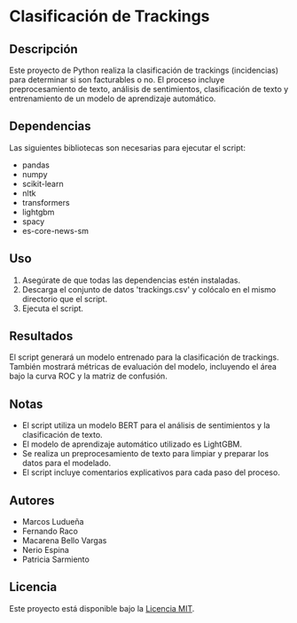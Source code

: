# Clasificación de Trackings

## Descripción

Este proyecto de Python realiza la clasificación de trackings (incidencias) para determinar si son facturables o no. El proceso incluye preprocesamiento de texto, análisis de sentimientos, clasificación de texto y entrenamiento de un modelo de aprendizaje automático.

## Dependencias

Las siguientes bibliotecas son necesarias para ejecutar el script:

* pandas
* numpy
* scikit-learn
* nltk
* transformers
* lightgbm
* spacy
* es-core-news-sm

## Uso

1.  Asegúrate de que todas las dependencias estén instaladas.
2.  Descarga el conjunto de datos 'trackings.csv' y colócalo en el mismo directorio que el script.
3.  Ejecuta el script.

## Resultados

El script generará un modelo entrenado para la clasificación de trackings. También mostrará métricas de evaluación del modelo, incluyendo el área bajo la curva ROC y la matriz de confusión.

## Notas

* El script utiliza un modelo BERT para el análisis de sentimientos y la clasificación de texto.
* El modelo de aprendizaje automático utilizado es LightGBM.
* Se realiza un preprocesamiento de texto para limpiar y preparar los datos para el modelado.
* El script incluye comentarios explicativos para cada paso del proceso.

## Autores
* Marcos Ludueña
* Fernando Raco
* Macarena Bello Vargas 
* Nerio Espina
* Patricia Sarmiento 

## Licencia
Este proyecto está disponible bajo la [Licencia MIT](LICENSE).

